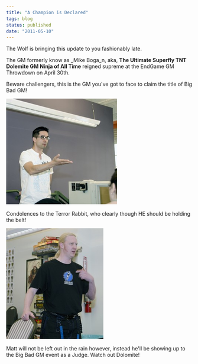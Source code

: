 ```yaml
---
title: "A Champion is Declared"
tags: blog
status: published
date: "2011-05-10"
---
```


The Wolf is bringing this update to you fashionably late.

The GM formerly know as _Mike Boga_n, aka, **The Ultimate Superfly TNT Dolemite GM Ninja of All Time** reigned supreme at the EndGame GM Throwdown on April 30th.

Beware challengers, this is the GM you've got to face to claim the title of Big Bad GM!

[![The Ultimate Superfly TNT Dolemite GM Ninja of All Time](/images/5677367268_84a28cf7b2-300x286.jpg "The GM Previously Known as Mike Bogan")](http://www.bigbadcon.com/wp-content/uploads/2011/05/5677367268_84a28cf7b2.jpg)

Condolences to the Terror Rabbit, who clearly though HE should be holding the belt!

[![Matt Steele, Terror Rabbig](/images/5676820095_182c3d6762-263x300.jpg "Matt Steele")](http://www.bigbadcon.com/wp-content/uploads/2011/05/5676820095_182c3d6762.jpg)

Matt will not be left out in the rain however, instead he'll be showing up to the Big Bad GM event as a Judge. Watch out Dolomite!
